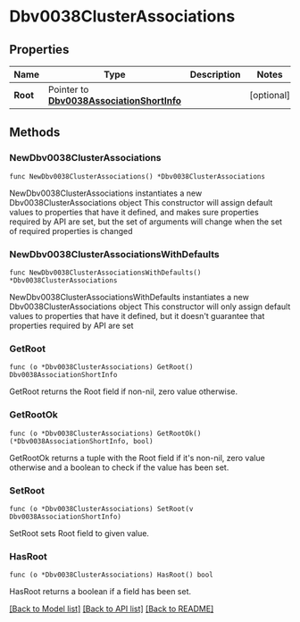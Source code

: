 # Dbv0038ClusterAssociations

## Properties

Name | Type | Description | Notes
------------ | ------------- | ------------- | -------------
**Root** | Pointer to [**Dbv0038AssociationShortInfo**](Dbv0038AssociationShortInfo.md) |  | [optional]

## Methods

### NewDbv0038ClusterAssociations

`func NewDbv0038ClusterAssociations() *Dbv0038ClusterAssociations`

NewDbv0038ClusterAssociations instantiates a new Dbv0038ClusterAssociations object This constructor will assign default
values to properties that have it defined, and makes sure properties required by API are set, but the set of arguments
will change when the set of required properties is changed

### NewDbv0038ClusterAssociationsWithDefaults

`func NewDbv0038ClusterAssociationsWithDefaults() *Dbv0038ClusterAssociations`

NewDbv0038ClusterAssociationsWithDefaults instantiates a new Dbv0038ClusterAssociations object This constructor will
only assign default values to properties that have it defined, but it doesn't guarantee that properties required by API
are set

### GetRoot

`func (o *Dbv0038ClusterAssociations) GetRoot() Dbv0038AssociationShortInfo`

GetRoot returns the Root field if non-nil, zero value otherwise.

### GetRootOk

`func (o *Dbv0038ClusterAssociations) GetRootOk() (*Dbv0038AssociationShortInfo, bool)`

GetRootOk returns a tuple with the Root field if it's non-nil, zero value otherwise and a boolean to check if the value
has been set.

### SetRoot

`func (o *Dbv0038ClusterAssociations) SetRoot(v Dbv0038AssociationShortInfo)`

SetRoot sets Root field to given value.

### HasRoot

`func (o *Dbv0038ClusterAssociations) HasRoot() bool`

HasRoot returns a boolean if a field has been set.

[[Back to Model list]](../README.md#documentation-for-models) [[Back to API list]](../README.md#documentation-for-api-endpoints) [[Back to README]](../README.md)


